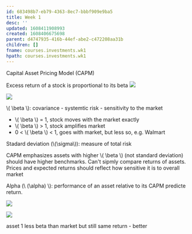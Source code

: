 ```yaml
---
id: 683498b7-eb79-4363-8ec7-bbbf909e9ba5
title: Week 1
desc: ''
updated: 1608411908993
created: 1608406675698
parent: d4747935-416b-44ef-abe2-c472208aa31b
children: []
fname: courses.investments.wk1
hpath: courses.investments.wk1
---
```

Capital Asset Pricing Model (CAPM)

Excess return of a stock is proportional to its beta 
 ![](/dendron-notes/assets/images/2020-12-19-14-39-00.png)

 ![](/dendron-notes/assets/images/2020-12-19-14-39-52.png)

 \\( \\beta \\): covariance - systemtic risk - sensitivity to the market 

- \\( \\beta \\) = 1, stock moves with the market exactly
- \\( \\beta \\) > 1, stock amplifies market
- 0 &lt; \\( \\beta \\) &lt; 1, goes with market, but less so, e.g. Walmart 

Stadard deviation (\\(\\sigma\\)): measure of total risk  

CAPM emphasizes assets with higher \\( \\beta \\)  (not standard deviation) should have higher benchmarks. Can't sipmly compare returns of assets. Prices and expected returns should reflect how sensitive it is to overall market 

Alpha (\\ (\\alpha) \\): performance of an asset relative to its CAPM predicte return. 

 ![](/dendron-notes/assets/images/2020-12-19-14-51-28.png)

 ![](/dendron-notes/assets/images/2020-12-19-15-53-59.png)

 asset 1 less beta than market but still same return - better 

